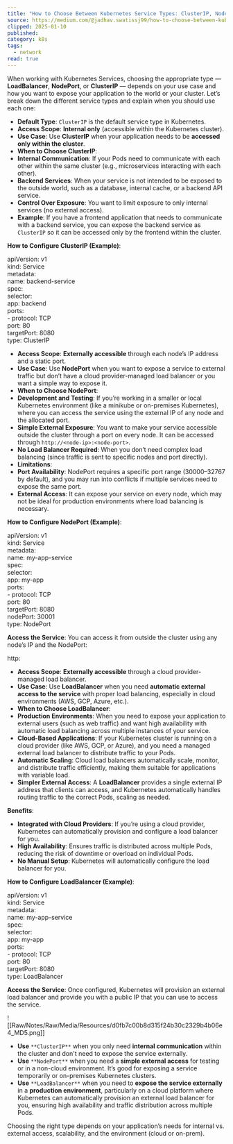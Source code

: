 ```yaml
---
title: "How to Choose Between Kubernetes Service Types: ClusterIP, NodePort, and LoadBalancer"
source: https://medium.com/@jadhav.swatissj99/how-to-choose-between-kubernetes-service-types-clusterip-nodeport-and-loadbalancer-ca1389548877
clipped: 2025-01-10
published: 
category: k8s
tags:
  - network
read: true
---
```


When working with Kubernetes Services, choosing the appropriate type — **LoadBalancer**, **NodePort**, or **ClusterIP** — depends on your use case and how you want to expose your application to the world or your cluster. Let’s break down the different service types and explain when you should use each one:

-   **Default Type**: `ClusterIP` is the default service type in Kubernetes.
-   **Access Scope**: **Internal only** (accessible within the Kubernetes cluster).
-   **Use Case**: Use **ClusterIP** when your application needs to be **accessed only within the cluster**.
-   **When to Choose ClusterIP**:
-   **Internal Communication**: If your Pods need to communicate with each other within the same cluster (e.g., microservices interacting with each other).
-   **Backend Services**: When your service is not intended to be exposed to the outside world, such as a database, internal cache, or a backend API service.
-   **Control Over Exposure**: You want to limit exposure to only internal services (no external access).
-   **Example**: If you have a frontend application that needs to communicate with a backend service, you can expose the backend service as `ClusterIP` so it can be accessed only by the frontend within the cluster.

**How to Configure ClusterIP (Example)**:

apiVersion: v1  
kind: Service  
metadata:  
  name: backend-service  
spec:  
  selector:  
    app: backend  
  ports:  
    \- protocol: TCP  
      port: 80  
      targetPort: 8080  
  type: ClusterIP  

-   **Access Scope**: **Externally accessible** through each node’s IP address and a static port.
-   **Use Case**: Use **NodePort** when you want to expose a service to external traffic but don’t have a cloud provider-managed load balancer or you want a simple way to expose it.
-   **When to Choose NodePort**:
-   **Development and Testing**: If you’re working in a smaller or local Kubernetes environment (like a minikube or on-premises Kubernetes), where you can access the service using the external IP of any node and the allocated port.
-   **Simple External Exposure**: You want to make your service accessible outside the cluster through a port on every node. It can be accessed through `http://<node-ip>:<node-port>`.
-   **No Load Balancer Required**: When you don’t need complex load balancing (since traffic is sent to specific nodes and port directly).
-   **Limitations**:
-   **Port Availability**: NodePort requires a specific port range (30000–32767 by default), and you may run into conflicts if multiple services need to expose the same port.
-   **External Access**: It can expose your service on every node, which may not be ideal for production environments where load balancing is necessary.

**How to Configure NodePort (Example)**:

apiVersion: v1  
kind: Service  
metadata:  
  name: my-app-service  
spec:  
  selector:  
    app: my-app  
  ports:  
    \- protocol: TCP  
      port: 80  
      targetPort: 8080  
      nodePort: 30001    
  type: NodePort  

**Access the Service**: You can access it from outside the cluster using any node’s IP and the NodePort:

http:

-   **Access Scope**: **Externally accessible** through a cloud provider-managed load balancer.
-   **Use Case**: Use **LoadBalancer** when you need **automatic external access to the service** with proper load balancing, especially in cloud environments (AWS, GCP, Azure, etc.).
-   **When to Choose LoadBalancer**:
-   **Production Environments**: When you need to expose your application to external users (such as web traffic) and want high availability with automatic load balancing across multiple instances of your service.
-   **Cloud-Based Applications**: If your Kubernetes cluster is running on a cloud provider (like AWS, GCP, or Azure), and you need a managed external load balancer to distribute traffic to your Pods.
-   **Automatic Scaling**: Cloud load balancers automatically scale, monitor, and distribute traffic efficiently, making them suitable for applications with variable load.
-   **Simpler External Access**: A **LoadBalancer** provides a single external IP address that clients can access, and Kubernetes automatically handles routing traffic to the correct Pods, scaling as needed.

**Benefits**:

-   **Integrated with Cloud Providers**: If you’re using a cloud provider, Kubernetes can automatically provision and configure a load balancer for you.
-   **High Availability**: Ensures traffic is distributed across multiple Pods, reducing the risk of downtime or overload on individual Pods.
-   **No Manual Setup**: Kubernetes will automatically configure the load balancer for you.

**How to Configure LoadBalancer (Example)**:

apiVersion: v1  
kind: Service  
metadata:  
  name: my-app-service  
spec:  
  selector:  
    app: my-app  
  ports:  
    \- protocol: TCP  
      port: 80  
      targetPort: 8080  
  type: LoadBalancer  

**Access the Service**: Once configured, Kubernetes will provision an external load balancer and provide you with a public IP that you can use to access the service.

![[Raw/Notes/Raw/Media/Resources/d0fb7c00b8d315f24b30c2329b4b06e4_MD5.png]]

-   **Use** `**ClusterIP**` when you only need **internal communication** within the cluster and don't need to expose the service externally.
-   **Use** `**NodePort**` when you need a **simple external access** for testing or in a non-cloud environment. It’s good for exposing a service temporarily or on-premises Kubernetes clusters.
-   **Use** `**LoadBalancer**` when you need to **expose the service externally** in a **production environment**, particularly on a cloud platform where Kubernetes can automatically provision an external load balancer for you, ensuring high availability and traffic distribution across multiple Pods.

Choosing the right type depends on your application’s needs for internal vs. external access, scalability, and the environment (cloud or on-prem).